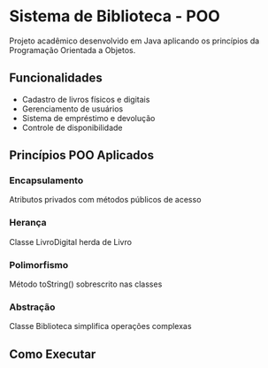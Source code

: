 # Sistema de Biblioteca - POO

Projeto acadêmico desenvolvido em Java aplicando os princípios da Programação Orientada a Objetos.

## Funcionalidades
- Cadastro de livros físicos e digitais
- Gerenciamento de usuários  
- Sistema de empréstimo e devolução
- Controle de disponibilidade

## Princípios POO Aplicados

### Encapsulamento
Atributos privados com métodos públicos de acesso

### Herança
Classe LivroDigital herda de Livro

### Polimorfismo
Método toString() sobrescrito nas classes

### Abstração
Classe Biblioteca simplifica operações complexas

## Como Executar
